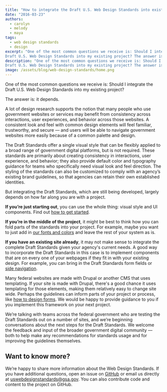 ```yaml
---
title: "How to integrate the Draft U.S. Web Design Standards into existing projects"
date: "2016-03-23"
authors:
  - carolyn
  - melody
  - maya
tags:
  - web design standards
  - design
excerpt: "One of the most common questions we receive is: Should I integrate the
Draft U.S. Web Design Standards into my existing project? The answer is: it depends."
description: "One of the most common questions we receive is: Should I integrate the
Draft U.S. Web Design Standards into my existing project? The answer is: it depends."
image: /assets/blog/web-design-standards/home.png
---
```


One of the most common questions we receive is: Should I integrate the
Draft U.S. Web Design Standards into my existing project?

The answer is: it depends.

A lot of design research supports the notion that many people who use
government websites or services may benefit from consistency across
interactions, user experiences, and behavior across those websites. A
consistent look and feel with common design elements will feel familiar,
trustworthy, and secure — and users will be able to navigate government
websites more easily because of a common palette and design.

The Draft Standards offer a single visual style that can be flexibly
applied to a broad range of government digital platforms, but is not
required. These standards are primarily about creating consistency in
interactions, user experience, and behavior; they also provide default
color and typography guidance for teams who specifically need visual
look and feel direction. The styling of the standards can also be
customized to comply with an agency’s existing brand guidelines, so that
agencies can retain their own established identities.

But integrating the Draft Standards, which are still being developed,
largely depends on how far along you are with a project.

**If you’re just starting out**, you can use the whole thing: visual style
and UI components. Find out [how to get
started](https://github.com/18F/web-design-standards/blob/18f-pages-staging/README.md).

**If you’re in the middle of the project**, it might be best to think
how you can fold parts of the standards into your project. For example,
maybe you want to just add in [our fonts and
colors](https://playbook.cio.gov/designstandards/visual-style/) and
leave the rest of your system as is.

**If you have an existing site already**, it may not make sense to
integrate the complete Draft Standards given your agency's current
needs. A good way to incorporate the Draft Standards in this case is to
implement components that are on every one of your webpages if they fit
in with your existing design. For example, you can bring in the Draft
Standards form fields or [side
navigation](https://playbook.cio.gov/designstandards/sidenav/).

Many federal websites are made with Drupal or another CMS that uses
templating. If your site is made with Drupal, there's a good chance it
uses templating for those elements, making them relatively easy to
change site wide. Perhaps the guidelines can inform parts of your
project or process, like [how to design
forms](https://playbook.cio.gov/designstandards/form-templates/). We
would be happy to provide guidance to you if you implement this
framework on your next project.

We’re talking with teams across the federal government who are testing
the Draft Standards out on a number of sites, and we’re beginning
conversations about the next steps for the Draft Standards. We welcome
the feedback and input of the broader government digital community —
both to help make any recommendations for standards usage and for
improving the guidelines themselves.

Want to know more?
------------------

We’re happy to share more information about the Web Design Standards. If
you have additional questions, open an issue on
[GitHub](https://github.com/18F/web-design-standards/issues) or email
us directly at
[uswebdesignstandards@gsa.gov](mailto:uswebdesignstandards@gsa.gov).
You can also contribute code and content to the project on GitHub.

